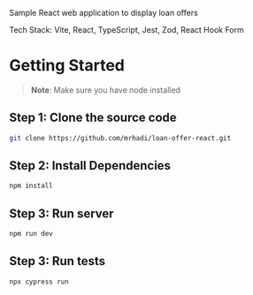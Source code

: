 Sample React web application to display loan offers 

Tech Stack: Vite, React, TypeScript, Jest, Zod, React Hook Form

# Getting Started

>**Note**: Make sure you have node installed

## Step 1: Clone the source code
```bash
git clone https://github.com/mrhadi/loan-offer-react.git
```

## Step 2: Install Dependencies

```bash
npm install
```

## Step 3: Run server

```bash
npm run dev
```

## Step 3: Run tests

```bash
npx cypress run
```
